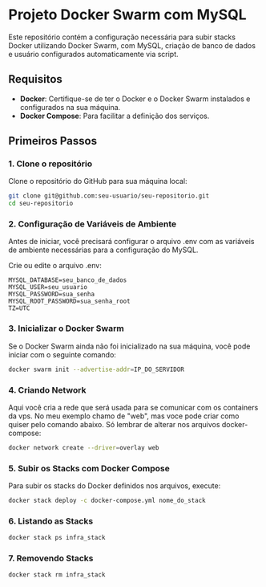 # Projeto Docker Swarm com MySQL

Este repositório contém a configuração necessária para subir stacks Docker utilizando Docker Swarm, com MySQL, criação de banco de dados e usuário configurados automaticamente via script.

## Requisitos

- **Docker**: Certifique-se de ter o Docker e o Docker Swarm instalados e configurados na sua máquina.
- **Docker Compose**: Para facilitar a definição dos serviços.

## Primeiros Passos

### 1. Clone o repositório

Clone o repositório do GitHub para sua máquina local:
```bash
git clone git@github.com:seu-usuario/seu-repositorio.git
cd seu-repositorio
```
### 2. Configuração de Variáveis de Ambiente
Antes de iniciar, você precisará configurar o arquivo .env com as variáveis de ambiente necessárias para a configuração do MySQL.

Crie ou edite o arquivo .env:

```
MYSQL_DATABASE=seu_banco_de_dados
MYSQL_USER=seu_usuario
MYSQL_PASSWORD=sua_senha
MYSQL_ROOT_PASSWORD=sua_senha_root
TZ=UTC
```

### 3. Inicializar o Docker Swarm
Se o Docker Swarm ainda não foi inicializado na sua máquina, você pode iniciar com o seguinte comando:

```bash
docker swarm init --advertise-addr=IP_DO_SERVIDOR
```

### 4. Criando Network
Aqui você cria a rede que será usada para se comunicar com os containers da vps. No meu exemplo chamo de "web", mas voce pode criar como quiser pelo comando abaixo. Só lembrar de alterar nos arquivos docker-compose:

```bash
docker network create --driver=overlay web
```

### 5. Subir os Stacks com Docker Compose
Para subir os stacks do Docker definidos nos arquivos, execute:

```bash
docker stack deploy -c docker-compose.yml nome_do_stack
```
### 6. Listando as Stacks
```bash
docker stack ps infra_stack
```
### 7. Removendo Stacks
```bash
docker stack rm infra_stack
```
